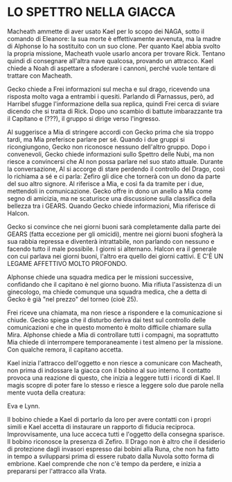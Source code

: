 # LO SPETTRO NELLA GIACCA


Macheath ammette di aver usato Kael per lo scopo dei NAGA, sotto il comando di Eleanore: la sua morte è effettivamente avvenuta, ma la madre di Alphonse lo ha sostituito con un suo clone. Per quanto Kael abbia svolto la propria missione,  Macheath vuole usarlo ancora per trovare Rick. Tentano quindi di consegnare all'altra nave qualcosa, provando un attracco.
Kael chiede a Noah di aspettare a sfoderare i cannoni, perché vuole tentare di trattare con Macheath.

Gecko chiede a Frei informazioni sul mecha e sul drago, ricevendo una risposta molto vaga a entrambi i quesiti.
Parlando di Parnassus, però, ad Harribel sfugge l'informazione della sua replica, quindi Frei cerca di sviare dicendo che si tratta di Rick. Dopo uno scambio di battute imbarazzante tra il Capitano e (???), il gruppo si dirige verso l'ingresso.

Al suggerisce a Mia di stringere accordi con Gecko prima che sia troppo tardi, ma Mia preferisce parlare per sé.
Quando i due gruppi si ricongiungono, Gecko non riconosce nessuno dell'altro gruppo.
Dopo i convenevoli, Gecko chiede informazioni sullo Spettro delle Nubi, ma non riesce a convincersi che Al non possa parlare nel suo stato attuale.
Durante la conversazione, Al si accorge di stare perdendo il controllo del Drago, così lo richiama a sé e ci parla: Zefiro gli dice che tornerà con un dono da parte del suo altro signore. Al riferisce a Mia, e così fa da tramite per i due, mettendoli in comunicazione.
Gecko offre in dono un anello a Mia come segno di amicizia, ma ne scaturisce una discussione sulla classifica della bellezza tra i GEARS.
Quando Gecko chiede informazioni, Mia riferisce di Halcon. 

Gecko si convince che nei giorni buoni sarà completamente dalla parte dei GEARS (fatta eccezione per gli omicidi), mentre nei giorni buoni sfogherà la sua rabbia repressa e diventerà intrattabile, non parlando con nessuno e facendo tutto il male possibile. I giorni si alternano.
Halcon era il generale con cui parlava nei giorni buoni, l'altro era quello dei giorni cattivi. 
E C'È UN LEGAME AFFETTIVO MOLTO PROFONDO.

Alphonse chiede una squadra medica per le missioni successive, confidando che il capitano è nel giorno buono. Mia rifiuta l'assistenza di un ginecologo, ma chiede comunque una squadra medica, che a detta di Gecko è già "nel prezzo" del torneo (cioè 25).

Frei riceve una chiamata, ma non riesce a rispondere e la comunicazione si chiude. Gecko spiega che il disturbo deriva dai test sul controllo delle comunicazioni e che in questo momento è molto difficile chiamare sulla Mira.
Alphonse chiede a Mia di controllare tutti i compagni, ma soprattutto Mia chiede di interrompere temporaneamente i test almeno per la missione. Con qualche remora, il capitano accetta.

Kael inizia l'attracco dell'oggetto e non riesce a comunicare con Macheath, non prima di indossare la giacca con il bobino al suo interno. Il contatto provoca una reazione di questo, che inizia a leggere tutti i ricordi di Kael. Il magis scopre di poter fare lo stesso e riesce a leggere solo due parole nella mente vuota della creatura:

Eva e Lynn.

Il bobino chiede a Kael di portarlo da loro per avere contatti con i propri simili e Kael accetta di instaurare un rapporto di fiducia reciproca.
Improvvisamente, una luce acceca tutti e l'oggetto della consegna sparisce. Il bobino riconosce la presenza di Zefiro.
Il Drago non è altro che il desiderio di protezione dagli invasori espresso dai bobini alla Runa, che non ha fatto in tempo a svilupparsi prima di essere rubato dalla Nuvola sotto forma di embrione.
Kael comprende che non c'è tempo da perdere, e inizia a prepararsi per l'attracco alla Vrata.

